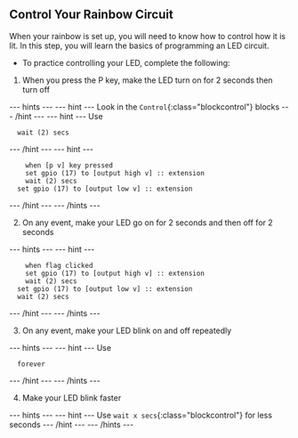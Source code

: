 ## Control Your Rainbow Circuit

When your rainbow is set up, you will need to know how to control how it is lit. In this step, you will learn the basics of programming an LED circuit. 

+ To practice controlling your LED, complete the following:

1) When you press the P key, make the LED turn on for 2 seconds then turn off

--- hints ---
--- hint ---
Look in the `Control`{:class="blockcontrol"} blocks
--- /hint ---
--- hint ---
Use
```blocks
  wait (2) secs
```
--- /hint ---
--- hint ---
```blocks  
	when [p v] key pressed
	set gpio (17) to [output high v] :: extension
	wait (2) secs
  set gpio (17) to [output low v] :: extension
```
--- /hint ---
--- /hints ---

2) On any event, make your LED go on for 2 seconds and then off for 2 seconds

--- hints ---
--- hint ---
```blocks  
	when flag clicked
	set gpio (17) to [output high v] :: extension
	wait (2) secs
  set gpio (17) to [output low v] :: extension
  wait (2) secs
```
--- /hint ---
--- /hints ---

3) On any event, make your LED blink on and off repeatedly

--- hints ---
--- hint ---
Use
```blocks
  forever
```
--- /hint ---
--- /hints ---

4) Make your LED blink faster

--- hints ---
--- hint ---
Use `wait x secs`{:class="blockcontrol"} for less seconds
--- /hint ---
--- /hints ---
